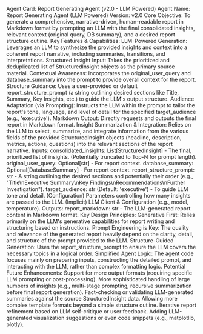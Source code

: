 Agent Card: Report Generating Agent (v2.0 - LLM Powered)
Agent Name:
Report Generating Agent (LLM Powered)
Version:
v2.0
Core Objective:
To generate a comprehensive, narrative-driven, human-readable report in Markdown format by prompting an LLM with the final consolidated insights, relevant context (original query, DB summary), and a desired report structure outline.
Key Features & Capabilities:
LLM-Powered Generation: Leverages an LLM to synthesize the provided insights and context into a coherent report narrative, including summaries, transitions, and interpretations.
Structured Insight Input: Takes the prioritized and deduplicated list of StructuredInsight objects as the primary source material.
Contextual Awareness: Incorporates the original_user_query and database_summary into the prompt to provide overall context for the report.
Structure Guidance: Uses a user-provided or default report_structure_prompt (a string outlining desired sections like Title, Summary, Key Insights, etc.) to guide the LLM's output structure.
Audience Adaptation (via Prompting): Instructs the LLM within the prompt to tailor the report's tone, language, and level of detail for the specified target_audience (e.g., 'executive').
Markdown Output: Directly requests and outputs the final report in Markdown format.
Insight Summarization & Integration: Relies on the LLM to select, summarize, and integrate information from the various fields of the provided StructuredInsight objects (headline, description, metrics, actions, questions) into the relevant sections of the report narrative.
Inputs:
consolidated_insights: List[StructuredInsight] - The final, prioritized list of insights. (Potentially truncated to Top-N for prompt length).
original_user_query: Optional[str] - For report context.
database_summary: Optional[DatabaseSummary] - For report context.
report_structure_prompt: str - A string outlining the desired sections and potentially their order (e.g., "Title\nExecutive Summary\nKey Findings\nRecommendations\nFurther Investigation").
target_audience: str (Default: 'executive') - To guide LLM tone and detail.
(Configuration) Parameters controlling how many insights are passed to the LLM.
(Implicit) LLM Client & Configuration (e.g., model, temperature).
Outputs:
report_markdown: str - The LLM-generated report content in Markdown format.
Key Design Principles:
Generative First: Relies primarily on the LLM's generative capabilities for report writing and structuring based on instructions.
Prompt Engineering is Key: The quality and relevance of the generated report heavily depend on the clarity, detail, and structure of the prompt provided to the LLM.
Structure-Guided Generation: Uses the report_structure_prompt to ensure the LLM covers the necessary topics in a logical order.
Simplified Agent Logic: The agent code focuses mainly on preparing inputs, constructing the detailed prompt, and interacting with the LLM, rather than complex formatting logic.
Potential Future Enhancements:
Support for more output formats (requiring specific LLM prompting or post-processing).
More sophisticated handling of large numbers of insights (e.g., multi-stage prompting, recursive summarization before final report generation).
Fact-checking or validating LLM-generated summaries against the source StructuredInsight data.
Allowing more complex template formats beyond a simple structure outline.
Iterative report refinement based on LLM self-critique or user feedback.
Adding LLM-generated visualization suggestions or even code snippets (e.g., matplotlib, plotly).
